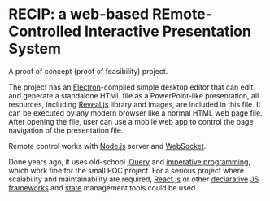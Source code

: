 # RECIP: a web-based REmote-Controlled Interactive Presentation System

A proof of concept (proof of feasibility) project.

The project has an [Electron](https://www.electronjs.org/)-compiled simple desktop editor that can edit and generate a standalone HTML file as a PowerPoint-like presentation, all resources, including [Reveal.js](https://revealjs.com/) library and images, are included in this file. It can be executed by any modern browser like a normal HTML web page file. After opening the file, user can use a mobile web app to control the page navigation of the presentation file.

Remote control works with [Node.js](https://nodejs.org/) server and [WebSocket](https://developer.mozilla.org/en-US/docs/Web/API/WebSockets_API).

Done years ago, it uses old-school [jQuery](https://jquery.com/) and [imperative programming](https://en.wikipedia.org/wiki/Imperative_programming), which work fine for the small POC project. For a serious project where scalability and maintainability are required, [React.js](https://reactjs.org/) or other [declarative](https://en.wikipedia.org/wiki/Declarative_programming) [JS frameworks](https://en.wikipedia.org/wiki/Comparison_of_JavaScript_frameworks) and [state](https://reactjs.org/docs/state-and-lifecycle.html) management tools could be used.